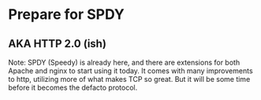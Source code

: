 # Prepare for SPDY

## AKA HTTP 2.0 (ish) <!-- .element: class="fragment" -->

Note:
SPDY (Speedy) is already here, and there are extensions for both Apache and nginx to start using it today. It comes with many improvements to http, utilizing more of what makes TCP so great. But it will be some time before it becomes the defacto protocol.

